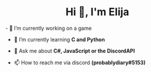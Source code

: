 <h1 align="center">Hi 👋, I'm Elija</h1>
- 🔭 I’m currently working on a game

- 🌱 I’m currently learning **C and Python**

- 💬 Ask me about **C#, JavaScript or the DiscordAPI**

- 📫 How to reach me via discord **(probablydiary#5153)**
